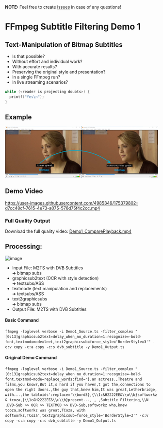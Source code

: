 **NOTE:** Feel free to create [issues](https://github.com/softworkz/SubtitleFilteringDemos/issues?q=is%3Aissue+is%3Aopen+sort%3Aupdated-desc) in case of any questions!

# FFmpeg Subtitle Filtering Demo 1
## Text-Manipulation of Bitmap Subtitles

- Is that possible?
- Without effort and individual work?
- With accurate results?
- Preserving the original style and presentation?
- In a single FFmpeg run?
- In live streaming scenarios?

```C
while (<reader is projecting doubts>) {
  printf("Yes\n");
}
```

## Example

![Bitmap To Bitmap Subs](bitmap-to-bitmap-subs.png)


## Demo Video



https://user-images.githubusercontent.com/4985349/175379802-d7cc48cf-7615-4e73-a075-576d75f4c2cc.mp4

### Full Quality Output

Download the full quality video: [Demo1_ComparePlayback.mp4](https://github.com/softworkz/SubtitleFilteringDemos/releases/download/Demo1/Demo1_ComparePlayback.mp4)

## Processing:

![image](https://user-images.githubusercontent.com/4985349/175469146-d2363613-19b7-4992-aaec-1fff01233ce5.png)

- Input File: M2TS with DVB Subtitles    
  ➜ bitmap subs    
- graphicsub2text (OCR with style detection)    
  ➜ textsubs/ASS    
- textmode (text manipulation and replacements)    
  ➜ textsubs/ASS    
- text2graphicsubs    
  ➜ bitmap subs    
- Output File: M2TS with DVB Subtitles    



#### Basic Command

`
ffmpeg -loglevel verbose -i Demo1_Source.ts -filter_complex "[0:13]graphicsub2text=delay_when_no_duration=1:recognize=-bold-font,textmod=mode=leet,text2graphicsub=force_style='BorderStyle=3'" -c:v copy -c:a copy -c:s dvb_subtitle -y Demo1_Output.ts
`


#### Original Demo Command

`
ffmpeg -loglevel verbose -i Demo1_Source.ts -filter_complex "[0:13]graphicsub2text=delay_when_no_duration=1:recognize=-bold-font,textmod=mode=replace_words:find='},an actress.,Theatre and films,you know?,But it,s hard if you haven,t got the,connections to open the right doors.,the guy that,knew him,It was great,Letherbridge, with...,the tabloids':replace='\\bord3},{\\1c&H2222EE&\\u\\b}softworkz & tcoza,{\\1c&H2222EE&\\u\\b}present..., , ,Subtitle Filtering,\\N  ,DVD-Sub >> OCR >> TEXTMOD >> DVD-Sub,softworkz who,knew tcoza,softworkz was great,TCoza, with softworkz,TCoza',text2graphicsub=force_style='BorderStyle=3'" -c:v copy -c:a copy -c:s dvb_subtitle -y Demo1_Output.ts
`
